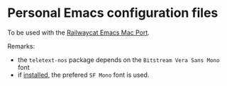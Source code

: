 # Personal Emacs configuration files

To be used with the [Railwaycat Emacs Mac Port](https://github.com/railwaycat/homebrew-emacsmacport).

Remarks:

- the `teletext-nos` package depends on the `Bitstream Vera Sans Mono` font
- if [installed](https://medium.com/@shashikant.jagtap/getting-apples-sf-mono-font-in-macos-1de5183add84), the prefered `SF Mono` font is used.
